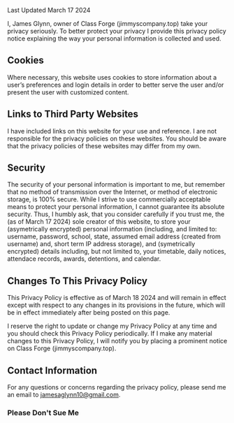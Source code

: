 Last Updated March 17 2024

I, James Glynn, owner of Class Forge (jimmyscompany.top) take your privacy seriously. To better protect your privacy I provide this privacy policy notice explaining the way your personal information is collected and used.

## Cookies

Where necessary, this website uses cookies to store information about a user’s preferences and login details in order to better serve the user and/or present the user with customized content.

## Links to Third Party Websites

I have included links on this website for your use and reference. I are not responsible for the privacy policies on these websites. You should be aware that the privacy policies of these websites may differ from my own.


## Security

The security of your personal information is important to me, but remember that no method of transmission over the Internet, or method of electronic storage, is 100% secure. While I strive to use commercially acceptable means to protect your personal information, I cannot guarantee its absolute security. Thus, I humbly ask, that you consider carefully if you trust me, the (as of March 17 2024) sole creator of this website, to store your (asymetrically encrypted) personal information (including, and limited to: username, password, school, state, assumed email address (created from username) and, short term IP address storage), and (symetrically encrypted) details including, but not limited to, your timetable, daily notices, attendace records, awards, detentions, and calendar.


## Changes To This Privacy Policy

This Privacy Policy is effective as of March 18 2024 and will remain in effect except with respect to any changes in its provisions in the future, which will be in effect immediately after being posted on this page.

I reserve the right to update or change my Privacy Policy at any time and you should check this Privacy Policy periodically. If I make any material changes to this Privacy Policy, I will notify you by placing a prominent notice on Class Forge (jimmyscompany.top).


## Contact Information

For any questions or concerns regarding the privacy policy, please send me an email to jamesaglynn10@gmail.com.

### Please Don't Sue Me

